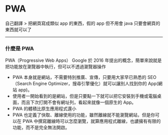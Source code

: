# PWA

自己翻譯 > 把網頁寫成類似 app 的東西，假的 app 但不用會 java 只要會網頁的東西就可以了

---

### 什麼是 PWA

PWA（Progressive Web Apps）
Google 於 2016 年提出的概念，簡單來說就是把功能放在瀏覽器中執行，但可以不透過瀏覽器操作

- PWA 本身就是網站，不需要特別推廣、宣傳，只要用大家早已熟悉的 SEO（Search Engine Optimizer，搜尋引擎優化）就可以讓別人找到你的 App(網站 app)。
- 使用者一開始看到的是網站，但是只要點一下就可以把它安裝到手機或電腦桌面，而且下次打開不會有網址列，看起來就像一個原生的 App。
- PWA 的體積比原生應用程式還小
- PWA 也定義了快取、離線使用的功能，雖然離線就不能瀏覽網站，但是你可以在 PWA 中撰寫離線時可以怎麼瀏覽，就算應用程式離線，也譨擁有有限的功能，而不是完全無法開啟。
